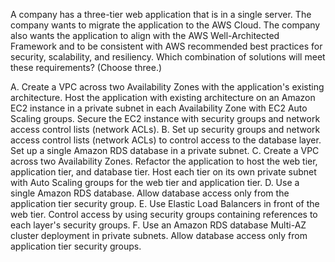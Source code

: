 A company has a three-tier web application that is in a single server. The company wants to migrate the application to the AWS Cloud. The company also wants the application to align with the AWS Well-Architected Framework and to be consistent with AWS recommended best practices for security, scalability, and resiliency. Which combination of solutions will meet these requirements? (Choose three.) 

A. Create a VPC across two Availability Zones with the application's existing architecture. Host the application with existing architecture on an Amazon EC2 instance in a private subnet in each Availability Zone with EC2 Auto Scaling groups. Secure the EC2 instance with security groups and network access control lists (network ACLs). 
B. Set up security groups and network access control lists (network ACLs) to control access to the database layer. Set up a single Amazon RDS database in a private subnet. 
C. Create a VPC across two Availability Zones. Refactor the application to host the web tier, application tier, and database tier. Host each tier on its own private subnet with Auto Scaling groups for the web tier and application tier. 
D. Use a single Amazon RDS database. Allow database access only from the application tier security group. 
E. Use Elastic Load Balancers in front of the web tier. Control access by using security groups containing references to each layer's security groups. 
F. Use an Amazon RDS database Multi-AZ cluster deployment in private subnets. Allow database access only from application tier security groups.